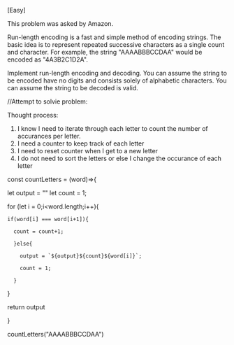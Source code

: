 [Easy]

This problem was asked by Amazon.

Run-length encoding is a fast and simple method of encoding strings. The basic idea is to represent repeated successive characters as a single count and character. For example, the string "AAAABBBCCDAA" would be encoded as "4A3B2C1D2A".

Implement run-length encoding and decoding. You can assume the string to be encoded have no digits and consists solely of alphabetic characters. You can assume the string to be decoded is valid.

//Attempt to solvie problem:

Thought process:

1. I know I need to iterate through each letter to count the number of accurances per letter.
2. I need a counter to keep track of each letter
3. I need to reset counter when I get to a new letter
4. I do not need to sort the letters or else I change the occurance of each letter

const countLetters = (word)=>{

  let output = ""
  let count = 1;

  for (let i = 0;i<word.length;i++){
  
    if(word[i] === word[i+1]){
     
      count = count+1;
    
      }else{
      
        output = `${output}${count}${word[i]}`;
      
        count = 1;
    
      }
  
  }
  
  return output

}

countLetters("AAAABBBCCDAA")
